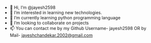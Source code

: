 - 👋 Hi, I’m @jayesh2598
- 👀 I’m interested in learning new technologies.
- 🌱 I’m currently learning python programming language
- 💞️ I’m looking to collaborate on projects
- 📫 You can contact me by my Github Username- jayesh2598 OR by Mail- jayeshchandekar.2002@gmail.com

<!---
jayesh2598/jayesh2598 is a ✨ special ✨ repository because its `README.md` (this file) appears on your GitHub profile.
You can click the Preview link to take a look at your changes.
--->
